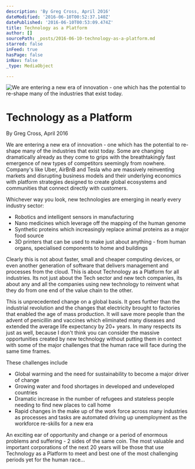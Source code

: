 ```yaml
---
description: 'By Greg Cross, April 2016'
dateModified: '2016-06-10T00:52:37.140Z'
datePublished: '2016-06-10T00:53:09.474Z'
title: Technology as a Platform
author: []
sourcePath: _posts/2016-06-10-technology-as-a-platform.md
starred: false
inFeed: true
hasPage: false
inNav: false
_type: MediaObject

---
```

![We are entering a new era of innovation - one which has the potential to re-shape many of the industries that exist today.](https://the-grid-user-content.s3-us-west-2.amazonaws.com/b0528a42-626d-41fb-8a6f-f350c41da96c.jpg)

# Technology as a Platform

By Greg Cross, April 2016

We are entering a new era of innovation - one which has the potential to re-shape many of the industries that exist today. Some are changing dramatically already as they come to grips with the breathtakingly fast emergence of new types of competitors seemingly from nowhere. Company's like Uber, AirBnB and Tesla who are massively reinventing markets and disrupting business models and their underlying economics with platform strategies designed to create global ecosystems and communities that connect directly with customers.

Whichever way you look, new technologies are emerging in nearly every industry sector:

* Robotics and intelligent sensors in manufacturing
* Nano medicines which leverage off the mapping of the human genome
* Synthetic proteins which increasingly replace animal proteins as a major food source
* 3D printers that can be used to make just about anything - from human organs, specialised components to home and buildings

Clearly this is not about faster, small and cheaper computing devices, or even another generation of software that delivers management and processes from the cloud. This is about Technology as a Platform for all industries. Its not just about the Tech sector and new tech companies, its about any and all the companies using new technology to reinvent what they do from one end of the value chain to the other.

This is unprecedented change on a global basis. It goes further than the industrial revolution and the changes that electricity brought to factories that enabled the age of mass production. It will save more people than the advent of penicillin and vaccines which eliminated many diseases and extended the average life expectancy by 20+ years. In many respects its just as well, because I don't think you can consider the massive opportunities created by new technology without putting them in contect with some of the major challenges that the human race will face during the same time frames.

These challenges include

* Global warming and the need for sustainability to become a major driver of change
* Growing water and food shortages in developed and undeveloped countries
* Dramatic increase in the number of refugees and stateless people needing to find new places to call home
* Rapid changes in the make up of the work force across many industries as processes and tasks are automated driving up unemployment as the workforce re-skills for a new era

An exciting ear of opportunity and change or a period of enormous problems and suffering - 2 sides of the same coin. The most valuable and important corporations of the next 20 years will be those that use Technology as a Platform to meet and best one of the most challenging periods yet for the human race...